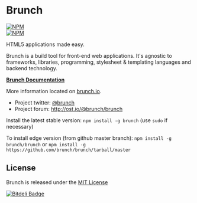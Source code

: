 # Brunch

[![NPM](https://nodei.co/npm/brunch.png?compact=true)](https://nodei.co/npm/brunch/)  
[![NPM](https://nodei.co/npm-dl/brunch.png)](https://nodei.co/npm/brunch/)

HTML5 applications made easy.

Brunch is a build tool for front-end web applications. It's agnostic to
frameworks, libraries, programming, stylesheet & templating languages and
backend technology.

**[Brunch Documentation](https://github.com/brunch/brunch/tree/stable/docs)**

More information located on [brunch.io](http://brunch.io).

* Project twitter: [@brunch](http://twitter.com/brunch)
* Project forum: http://ost.io/@brunch/brunch

Install the latest stable version: `npm install -g brunch`
(use `sudo` if necessary)

To install edge version (from github master branch): 
`npm install -g brunch/brunch`
or
`npm install -g https://github.com/brunch/brunch/tarball/master`

## License
Brunch is released under the [MIT License](https://raw.github.com/brunch/brunch/master/LICENSE)


[![Bitdeli Badge](https://d2weczhvl823v0.cloudfront.net/ns11/brunch/trend.png)](https://bitdeli.com/free "Bitdeli Badge")

